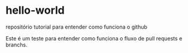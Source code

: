 # hello-world
repositório tutorial para entender como funciona o github

Este é um teste para entender como funciona o fluxo de pull requests e branchs.

<?php
  echo 'Hello World';
?>
